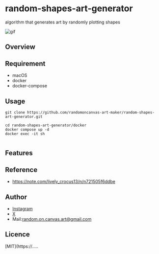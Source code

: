 # random-shapes-art-generator
algorithm that generates art by randomly plotting shapes

![gif](https://github.com/randomoncanvas-art-maker/random-shapes-art-generator/tree/feature/infrastructure/images/sample_animation_seahorse.GIF)

## Overview

## Requirement
- macOS
- docker
- docker-compose
## Usage
```
git clone https://github.com/randomoncanvas-art-maker/random-shapes-art-generator.git
```

```
cd random-shapes-art-generator/docker
docker compose up -d
docker exec -it sh
```

```

```
## Features

## Reference
- https://note.com/lively_crocus13/n/n721505f6ddbe
## Author

- [Instagram](https://www.instagram.com/random.on.canvas_art?igsh=dTRkaGRwZ3NnNXBo&utm_source=qr)
- [X]()
- Mail:random.on.canvas.art@gmail.com

## Licence

[MIT](https://.....

